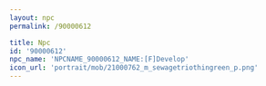 ```yaml
---
layout: npc
permalink: /90000612

title: Npc
id: '90000612'
npc_name: 'NPCNAME_90000612_NAME:[F]Develop'
icon_url: 'portrait/mob/21000762_m_sewagetriothingreen_p.png'
---
```

